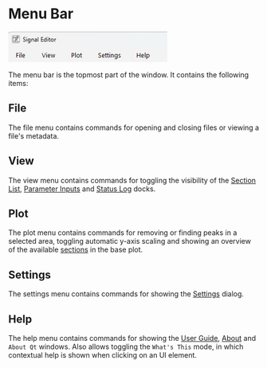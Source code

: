 # Menu Bar

[![](../img/menu_bar.png)](../img/menu_bar.png)

The menu bar is the topmost part of the window. It contains the following items:

## File

The file menu contains commands for opening and closing files or viewing a file's metadata.

## View

The view menu contains commands for toggling the visibility of the [Section List](section_list.md), [Parameter Inputs](parameter_inputs.md) and [Status Log](status_log.md) docks.

## Plot

The plot menu contains commands for removing or finding peaks in a selected area, toggling automatic y-axis scaling and showing an overview of the available [sections](../user_guide/sections.md) in the base plot.

## Settings

The settings menu contains commands for showing the [Settings](../user_guide/configuration.md) dialog.

## Help

The help menu contains commands for showing the [User Guide](../user_guide/introduction.md), [About](../about/license.md) and `About Qt` windows. Also allows toggling the `What's This` mode, in which contextual help is shown when clicking on an UI element.